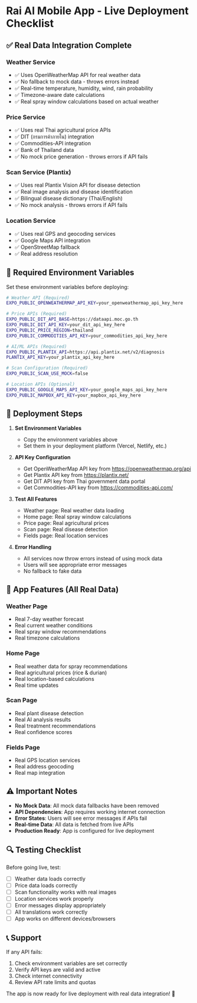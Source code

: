 # Rai AI Mobile App - Live Deployment Checklist

## ✅ Real Data Integration Complete

### Weather Service
- ✅ Uses OpenWeatherMap API for real weather data
- ✅ No fallback to mock data - throws errors instead
- ✅ Real-time temperature, humidity, wind, rain probability
- ✅ Timezone-aware date calculations
- ✅ Real spray window calculations based on actual weather

### Price Service
- ✅ Uses real Thai agricultural price APIs
- ✅ DIT (กรมการค้าภายใน) integration
- ✅ Commodities-API integration
- ✅ Bank of Thailand data
- ✅ No mock price generation - throws errors if API fails

### Scan Service (Plantix)
- ✅ Uses real Plantix Vision API for disease detection
- ✅ Real image analysis and disease identification
- ✅ Bilingual disease dictionary (Thai/English)
- ✅ No mock analysis - throws errors if API fails

### Location Service
- ✅ Uses real GPS and geocoding services
- ✅ Google Maps API integration
- ✅ OpenStreetMap fallback
- ✅ Real address resolution

## 🔧 Required Environment Variables

Set these environment variables before deploying:

```bash
# Weather API (Required)
EXPO_PUBLIC_OPENWEATHERMAP_API_KEY=your_openweathermap_api_key_here

# Price APIs (Required)
EXPO_PUBLIC_DIT_API_BASE=https://dataapi.moc.go.th
EXPO_PUBLIC_DIT_API_KEY=your_dit_api_key_here
EXPO_PUBLIC_PRICE_REGION=thailand
EXPO_PUBLIC_COMMODITIES_API_KEY=your_commodities_api_key_here

# AI/ML APIs (Required)
EXPO_PUBLIC_PLANTIX_API=https://api.plantix.net/v2/diagnosis
PLANTIX_API_KEY=your_plantix_api_key_here

# Scan Configuration (Required)
EXPO_PUBLIC_SCAN_USE_MOCK=false

# Location APIs (Optional)
EXPO_PUBLIC_GOOGLE_MAPS_API_KEY=your_google_maps_api_key_here
EXPO_PUBLIC_MAPBOX_API_KEY=your_mapbox_api_key_here
```

## 🚀 Deployment Steps

1. **Set Environment Variables**
   - Copy the environment variables above
   - Set them in your deployment platform (Vercel, Netlify, etc.)

2. **API Key Configuration**
   - Get OpenWeatherMap API key from https://openweathermap.org/api
   - Get Plantix API key from https://plantix.net/
   - Get DIT API key from Thai government data portal
   - Get Commodities-API key from https://commodities-api.com/

3. **Test All Features**
   - Weather page: Real weather data loading
   - Home page: Real spray window calculations
   - Price page: Real agricultural prices
   - Scan page: Real disease detection
   - Fields page: Real location services

4. **Error Handling**
   - All services now throw errors instead of using mock data
   - Users will see appropriate error messages
   - No fallback to fake data

## 📱 App Features (All Real Data)

### Weather Page
- Real 7-day weather forecast
- Real current weather conditions
- Real spray window recommendations
- Real timezone calculations

### Home Page
- Real weather data for spray recommendations
- Real agricultural prices (rice & durian)
- Real location-based calculations
- Real time updates

### Scan Page
- Real plant disease detection
- Real AI analysis results
- Real treatment recommendations
- Real confidence scores

### Fields Page
- Real GPS location services
- Real address geocoding
- Real map integration

## ⚠️ Important Notes

- **No Mock Data**: All mock data fallbacks have been removed
- **API Dependencies**: App requires working internet connection
- **Error States**: Users will see error messages if APIs fail
- **Real-time Data**: All data is fetched from live APIs
- **Production Ready**: App is configured for live deployment

## 🔍 Testing Checklist

Before going live, test:

- [ ] Weather data loads correctly
- [ ] Price data loads correctly
- [ ] Scan functionality works with real images
- [ ] Location services work properly
- [ ] Error messages display appropriately
- [ ] All translations work correctly
- [ ] App works on different devices/browsers

## 📞 Support

If any API fails:
1. Check environment variables are set correctly
2. Verify API keys are valid and active
3. Check internet connectivity
4. Review API rate limits and quotas

The app is now ready for live deployment with real data integration! 🚀

